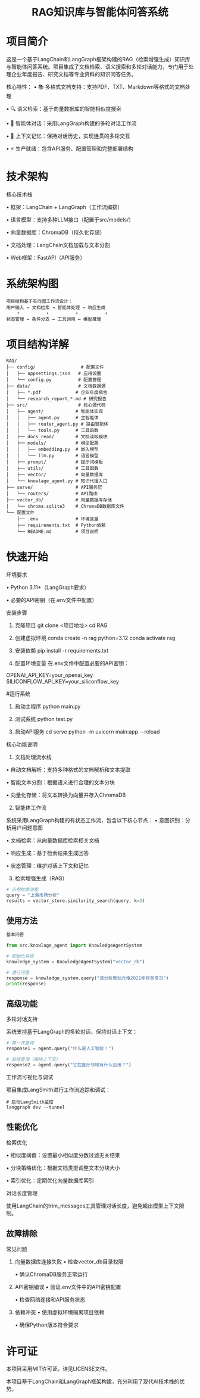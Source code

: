 # <center>RAG知识库与智能体问答系统</center>

# 项目简介

这是一个基于LangChain和LangGraph框架构建的RAG（检索增强生成）知识库与智能体问答系统。项目集成了文档检索、语义搜索和多轮对话能力，专门用于处理企业年度报告、研究文档等专业资料的知识问答任务。

核心特性：
• 📚 多格式文档支持：支持PDF、TXT、Markdown等格式的文档处理

• 🔍 语义检索：基于向量数据库的智能相似度搜索

• 🤖 智能体对话：采用LangGraph构建的多轮对话工作流

• 🧠 上下文记忆：保持对话历史，实现连贯的多轮交互

• ⚡ 生产就绪：包含API服务、配置管理和完整部署结构

# 技术架构

核心技术栈

• 框架：LangChain + LangGraph（工作流编排）

• 语言模型：支持多种LLM接口（配置于src/models/）

• 向量数据库：ChromaDB（持久化存储）

• 文档处理：LangChain文档加载与文本分割

• Web框架：FastAPI（API服务）

# 系统架构图

```
项目结构基于有向图工作流设计：
用户输入 → 文档检索 → 智能体处理 → 响应生成
    ↑          ↓          ↓          ↓
状态管理 ← 条件分支 ← 工具调用 ← 模型推理
```

# 项目结构详解

``` tree 
RAG/
├── config/                 # 配置文件
│   ├── appsettings.json   # 应用设置
│   └── config.py          # 配置管理
├── data/                  # 文档数据源
│   ├── *.pdf             # 企业年度报告
│   └── research_report_*.md # 研究报告
├── src/                   # 核心源代码
│   ├── agent/            # 智能体实现
│   │   ├── agent.py      # 主智能体
│   │   ├── router_agent.py # 路由智能体
│   │   └── tools.py      # 工具函数
│   ├── docs_read/        # 文档读取模块
│   ├── models/           # 模型配置
│   │   ├── embedding.py  # 嵌入模型
│   │   └── llm.py        # 语言模型
│   ├── prompt/           # 提示词模板
│   ├── utils/            # 工具函数
│   ├── vector/           # 向量数据库
│   └── knowlage_agent.py # 知识代理入口
├── serve/                # API服务层
│   └── routers/          # API路由
├── vector_db/            # 向量数据库存储
│   └── chroma.sqlite3    # ChromaDB数据库文件
└── 配置文件
    ├── .env              # 环境变量
    ├── requirements.txt  # Python依赖
    └── README.md         # 项目说明
```

# 快速开始

环境要求

• Python 3.11+（LangGraph要求）

• 必要的API密钥（在.env文件中配置）

安装步骤

1. 克隆项目
git clone <项目地址>
cd RAG


2. 创建虚拟环境
conda create -n rag python=3.12
conda activate rag


3. 安装依赖
pip install -r requirements.txt


4. 配置环境变量
在.env文件中配置必要的API密钥：

OPENAI_API_KEY=your_openai_key
SILICONFLOW_API_KEY=your_siliconflow_key



#运行系统

1. 启动主程序
python main.py


2. 测试系统
python test.py


3. 启动API服务
cd serve
python -m uvicorn main:app --reload


核心功能说明

1. 文档处理流水线

• 自动文档解析：支持多种格式的文档解析和文本提取

• 智能文本分割：根据语义进行合理的文本分块

• 向量化存储：将文本转换为向量并存入ChromaDB

2. 智能体工作流

系统采用LangGraph构建的有状态工作流，包含以下核心节点：
• 意图识别：分析用户问题意图

• 文档检索：从向量数据库检索相关文档

• 响应生成：基于检索结果生成回答

• 状态管理：维护对话上下文和记忆

3. 检索增强生成（RAG）

```python
# 示例检索流程
query = "上海市场分析"
results = vector_store.similarity_search(query, k=3)
```


## 使用方法
``` python
基本问答

from src.knowlage_agent import KnowledgeAgentSystem

# 初始化系统
knowledge_system = KnowledgeAgentSystem("vector_db")

# 进行问答
response = knowledge_system.query("请分析聚灿光电2021年财务情况")
print(response)
```

## 高级功能

多轮对话支持

系统支持基于LangGraph的多轮对话，保持对话上下文：
```python
# 第一次查询
response1 = agent.query("什么是人工智能？")

# 后续查询（保持上下文）
response2 = agent.query("它在医疗领域有什么应用？")
```

工作流可视化与调试

项目集成LangSmith进行工作流追踪和调试：
```
# 启动LangSmith监控
langgraph dev --tunnel
```

## 性能优化

检索优化

• 相似度阈值：设置最小相似度分数过滤无关结果

• 分块策略优化：根据文档类型调整文本分块大小

• 索引优化：定期优化向量数据库索引

对话长度管理

使用LangChain的trim_messages工具管理对话长度，避免超出模型上下文限制。

## 故障排除

常见问题

1. 向量数据库连接失败
   • 检查vector_db目录权限

   • 确认ChromaDB服务正常运行

2. API密钥错误
   • 验证.env文件中的API密钥配置

   • 检查网络连接和API服务状态

3. 依赖冲突
   • 使用虚拟环境隔离项目依赖

   • 确保Python版本符合要求


# 许可证

本项目采用MIT许可证。详见LICENSE文件。


本项目基于LangChain和LangGraph框架构建，充分利用了现代AI技术栈的优势。
